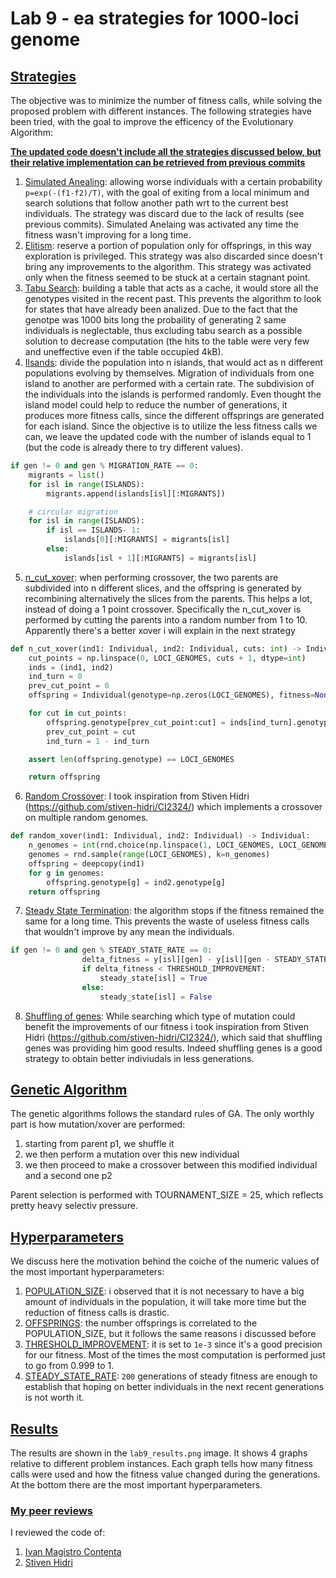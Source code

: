 # Lab 9 - ea strategies for 1000-loci genome

## <u>Strategies</u>
The objective was to minimize the number of fitness calls, while solving the proposed problem with different instances.
The following strategies have been tried, with the goal to improve the efficency of the Evolutionary Algorithm:

**<u>The updated code doesn't include all the strategies discussed below, but their relative implementation can be retrieved from previous commits</u>**
1. <u>Simulated Anealing</u>: allowing worse individuals with a certain probability `p=exp(-(f1-f2)/T)`, with the goal of exiting from a local minimum and search solutions that follow another path wrt to the current best individuals. The strategy was discard due to the lack of results (see previous commits). Simulated Anelaing was activated any time the fitness wasn't improving for a long time.
2. <u>Elitism</u>: reserve a portion of population only for offsprings, in this way exploration is privileged. This strategy was also discarded since doesn't bring any improvements to the algorithm. This strategy was activated only when the fitness seemed to be stuck at a certain stagnant point.
3. <u>Tabu Search</u>: building a table that acts as a cache, it would store all the genotypes visited in the recent past. This prevents the algorithm to look for states that have already been analized. Due to the fact that the genotpe was 1000 bits long the probaility of generating 2 same individuals is neglectable, thus excluding tabu search as a possible solution to decrease computation (the hits to the table were very few and uneffective even if the table occupied 4kB).
4. <u>Ilsands</u>: divide the population into n islands, that would act as n different populations evolving by themselves. Migration of individuals from one island to another are performed with a certain rate. The subdivision of the individuals into the islands is performed randomly. Even thought the island model could help to reduce the number of generations, it produces more fitness calls, since the different offsprings are generated for each island. Since the objective is to utilize the less fitness calls we can, we leave the updated code with the number of islands equal to 1 (but the code is already there to try different values).
```py
if gen != 0 and gen % MIGRATION_RATE == 0:
    migrants = list()
    for isl in range(ISLANDS):
        migrants.append(islands[isl][:MIGRANTS])

    # circular migration
    for isl in range(ISLANDS):
        if isl == ISLANDS- 1:
            islands[0][:MIGRANTS] = migrants[isl]
        else:
            islands[isl + 1][:MIGRANTS] = migrants[isl]
```
5. <u>n_cut_xover</u>: when performing crossover, the two parents are subdivided into n different slices, and the offspring is generated by recombining alternatively the slices from the parents. This helps a lot, instead of doing a 1 point crossover. Specifically the n_cut_xover is performed by cutting the parents into a random number from 1 to 10. Apparently there's a better xover i will explain in the next strategy
```py
def n_cut_xover(ind1: Individual, ind2: Individual, cuts: int) -> Individual:
    cut_points = np.linspace(0, LOCI_GENOMES, cuts + 1, dtype=int)
    inds = (ind1, ind2)
    ind_turn = 0
    prev_cut_point = 0
    offspring = Individual(genotype=np.zeros(LOCI_GENOMES), fitness=None)

    for cut in cut_points:
        offspring.genotype[prev_cut_point:cut] = inds[ind_turn].genotype[prev_cut_point:cut]
        prev_cut_point = cut
        ind_turn = 1 - ind_turn

    assert len(offspring.genotype) == LOCI_GENOMES

    return offspring
```
6. <u>Random Crossover</u>: I took inspiration from Stiven Hidri (https://github.com/stiven-hidri/CI2324/) which implements a crossover on multiple random genomes.
```py
def random_xover(ind1: Individual, ind2: Individual) -> Individual:
    n_genomes = int(rnd.choice(np.linspace(1, LOCI_GENOMES, LOCI_GENOMES)))
    genomes = rnd.sample(range(LOCI_GENOMES), k=n_genomes)
    offspring = deepcopy(ind1)
    for g in genomes:
        offspring.genotype[g] = ind2.genotype[g] 
    return offspring
``` 
7. <u>Steady State Termination</u>: the algorithm stops if the fitness remained the same for a long time. This prevents the waste of useless fitness calls that wouldn't improve by any mean the individuals.
```py
if gen != 0 and gen % STEADY_STATE_RATE == 0:
                delta_fitness = y[isl][gen] - y[isl][gen - STEADY_STATE_RATE]
                if delta_fitness < THRESHOLD_IMPROVEMENT:
                    steady_state[isl] = True
                else:
                    steady_state[isl] = False
```
8. <u>Shuffling of genes</u>: While searching which type of mutation could benefit the improvements of our fitness i took inspiration from Stiven Hidri (https://github.com/stiven-hidri/CI2324/), which said that shuffling genes was providing him good results. Indeed shuffling genes is a good strategy to obtain better indiviudals in less generations.

## <u>Genetic Algorithm</u>
The genetic algorithms follows the standard rules of GA. The only worthly part is how mutation/xover are performed:

1. starting from parent p1, we shuffle it
2. we then perform a mutation over this new individual
3. we then proceed to make a crossover between this modified individual and a second one p2

Parent selection is performed with TOURNAMENT_SIZE = 25, which reflects pretty heavy selectiv pressure.

## <u>Hyperparameters</u>
We discuss here the motivation behind the coiche of the numeric values of the most important hyperparameters:
1. <u>POPULATION_SIZE</u>: i observed that it is not necessary to have a big amount of individuals in the population, it will take more time but the reduction of fitness calls is drastic.
2. <u>OFFSPRINGS</u>: the number offsprings is correlated to the POPULATION_SIZE, but it follows the same reasons i discussed before
3. <u>THRESHOLD_IMPROVEMENT</u>: it is set to `1e-3` since it's a good precision for our fitness. Most of the times the most computation is performed just to go from 0.999 to 1.
4. <u>STEADY_STATE_RATE</u>: `200` generations of steady fitness are enough to establish that hoping on better individuals in the next recent generations is not worth it.

## <u>Results</u>
The results are shown in the `lab9_results.png` image. It shows 4 graphs relative to different problem instances. Each graph tells how many fitness calls were used and how the fitness value changed during the generations. At the bottom there are the most important hyperparameters. 

### <u>My peer reviews</u>
I reviewed the code of:
1. [Ivan Magistro Contenta](https://github.com/ivanmag22/computational-intelligence)
2. [Stiven Hidri](https://github.com/stiven-hidri/CI2324)